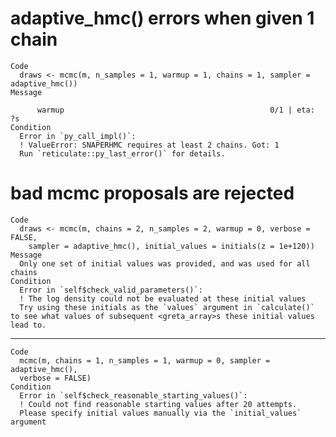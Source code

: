# adaptive_hmc() errors when given 1 chain

    Code
      draws <- mcmc(m, n_samples = 1, warmup = 1, chains = 1, sampler = adaptive_hmc())
    Message
      
          warmup                                              0/1 | eta:  ?s          
    Condition
      Error in `py_call_impl()`:
      ! ValueError: SNAPERHMC requires at least 2 chains. Got: 1
      Run `reticulate::py_last_error()` for details.

# bad mcmc proposals are rejected

    Code
      draws <- mcmc(m, chains = 2, n_samples = 2, warmup = 0, verbose = FALSE,
        sampler = adaptive_hmc(), initial_values = initials(z = 1e+120))
    Message
      Only one set of initial values was provided, and was used for all chains
    Condition
      Error in `self$check_valid_parameters()`:
      ! The log density could not be evaluated at these initial values
      Try using these initials as the `values` argument in `calculate()` to see what values of subsequent <greta_array>s these initial values lead to.

---

    Code
      mcmc(m, chains = 1, n_samples = 1, warmup = 0, sampler = adaptive_hmc(),
      verbose = FALSE)
    Condition
      Error in `self$check_reasonable_starting_values()`:
      ! Could not find reasonable starting values after 20 attempts.
      Please specify initial values manually via the `initial_values` argument

